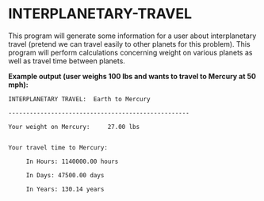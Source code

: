 # INTERPLANETARY-TRAVEL

This program will generate some information for a user about interplanetary travel (pretend we can travel easily to other planets for this problem). This program will perform calculations concerning weight on various planets as well as travel time between planets.

**Example output (user weighs 100 lbs and wants to travel to Mercury at 50 mph):**

```
INTERPLANETARY TRAVEL:  Earth to Mercury

---------------------------------------------------

Your weight on Mercury:     27.00 lbs

 
Your travel time to Mercury:

     In Hours: 1140000.00 hours

     In Days: 47500.00 days

     In Years: 130.14 years
     
```     
